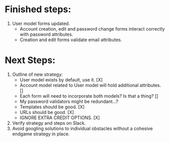 
# Finished steps:

1. User model forms updated.
	- Account creation, edit and password change forms interact correctly with password attributes.
	- Creation and edit forms validate email attributes.


# Next Steps:
1. Outline of new strategy:
	- User model exists by default, use it. [X]
	- Account model related to User model will hold additional attributes. []
	- Each form will need to incorporate both models?  Is that a thing?  []
	- My password validators might be redundant...? 
	- Templates should be good. [X]
	- URLs should be good. [X]
	- IGNORE EXTRA CREDIT OPTIONS. [X]
2. Verify strategy and steps on Slack.
3. Avoid googling solutions to individual obstacles without a cohesive endgame strategy in place.